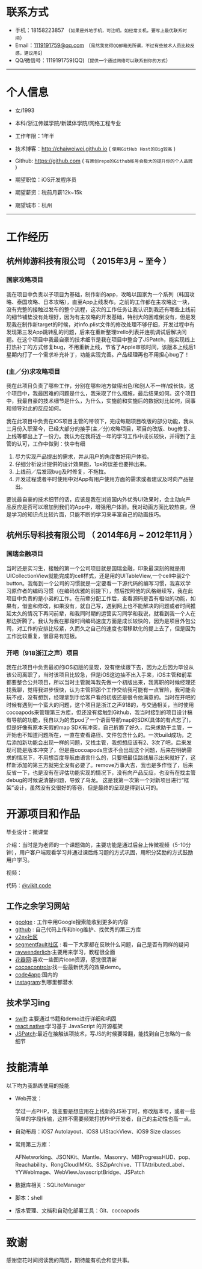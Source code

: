 # 联系方式

- 手机：18158223857 （```如果是外地手机，可注明。如经常关机，要写上最优联系时间```）
- Email：1119191759@qq.com （```虽然我觉得QQ邮箱无所谓，不过有些技术人员比较反感，建议用G```）
- QQ/微信号：1119191759(QQ)（```提供一个通过网络可以联系到你的方式```）

---

# 个人信息

 - 女/1993
 - 本科/浙江传媒学院/新媒体学院/网络工程专业
 - 工作年限：1年半
 - 技术博客：http://chaiweiwei.github.io ( ``` 使用GitHub Host的Big较高 ```  )
 - Github: https://github.com ( ``` 有原创repo的Github帐号会极大的提升你的个人品牌 ```  )

 - 期望职位：iOS开发程序员
 - 期望薪资：税前月薪12k~15k
 - 期望城市：杭州

---

# 工作经历
## 杭州帅游科技有限公司 （ 2015年3月 ~ 至今 ）

### 国家攻略项目
我在项目中负责以子项目为基础，制作新的app，攻略以国家为一个系列（韩国攻略、泰国攻略、日本攻略），直至App上线发布。之前的工作都在主攻略这一块，没有完整的接触过发布的整个流程，这次的工作任务让我认识到我还有哪些上线前的细节铺垫没有处理好，因为有主攻略的开发基础，特别大的困难倒没有，但是发现我在制作新target的时候，对info.plist文件的修改处理不够仔细，开发过程中有发现第三发App跳转乱的问题，后来在重新整理trello列表并连机调试后解决问题。在这个项目中我最自豪的技术细节是我在项目中整合了JSPatch，能实现线上打热补丁的方式修复bug，不用重新上线，节省了Apple审核时间，该版本上线后1星期内打了一个需求补充补丁，功能实现完善。产品经理再也不用担心bug了！

### (主／分)求攻略项目
我在此项目负责了哪些工作，分别在哪些地方做得出色/和别人不一样/成长快，这个项目中，我最困难的问题是什么，我采取了什么措施，最后结果如何。这个项目中，我最自豪的技术细节是什么，为什么，实施前和实施后的数据对比如何，同事和领导对此的反应如何。


我在此项目中负责在iOS项目主管的带领下，完成每期项目改版的部分功能，我从三月份入职至今，已经大部分的接手(主／分)攻略项目，项目的改版、bug修复、上线等都出上了一份力。我认为在我将近一年的学习工作中成长较快，并得到了主管的认可，工作中做到：快中有细

  1. 尽力实现产品提出的需求，并从用户的角度做好用户体验。
  2. 仔细分析设计提供的设计效果图，1px的误差也要拎出来。
  3. 上线前／后发现bug及时修复，不拖拉。
  4. 开发过程或者平时使用中对App有用户使用方面的需求或者建议及时向产品提出。

要说最自豪的技术细节的话，应该是我在浏览国内外优秀UI效果时，会主动向产品反应是否可以增加到我们的App中，增强用户体验。我对动画方面比较热衷，但是学习的知识点比较片面，只能不断的学习来丰富自己的动画技巧。


## 杭州乐导科技有限公司 （ 2014年6月 ~ 2012年11月 ）

### 国瑞金融项目
当时还是实习生，接触的第一个公司项目就是国瑞金融，印象最深刻的就是用UICollectionView就能完成的cell样式，还是用的UITableView,一个cell中装2个button。我每到一个公司的习惯就是一定要看一下源代码的编写习惯，我喜欢学习原作者的编码习惯（在编码优雅的前提下），然后按照他的风格继续写，我在此项目中负责的是小弟的工作。在前辈分配工作后，查看源码是否有相似的功能，如果有，借鉴和修改，如果没有，就自己写，遇到网上也不能解决的问题或者时间推延太久的情况下再问前辈，和我同时期的运营实习同学和我说，就看到我一个人在那边折腾了。我认为我在那段时间编码速度方面是成长较快的，因为是项目外包公司，对工作的安排比较紧，久而久之自己的速度也潜移默化的提上去了，但是因为工作比较重复，很容易有短板。

### 开吧（918浙江之声）项目
我在此项目中负责最初的iOS初版的呈现，没有继续跟下去，因为之后因为毕设从该公司离职了，当时该项目比较急，但是iOS这边抽不出入手来，iOS主管和前辈都要整合公共项目，所以当时主管就叫我先做一个初版出来，我离职的时候经理还找我聊，觉得我进步很快，认为主管把那个工作交给我可能有一点冒险，我可能会玩不成，没有想到，经理拿到手给客户看的初版还是很令他满意的。当时在开吧的时候有遇到一个蛮大的问题，这个项目是浙江之声918的，与交通相关，当时使用cocoapods来管理第三方库，但还没有接触到Github，我当时接到的项目设计稿有导航的功能，我自以为的去pod了一个语音导航map的SDK(具体的有点忘了)，但是好像有原本天假的map SDK有冲突，自己折腾了好久，后来求助于主管，一开始也不知道问题所在，一直在查看路径、文件包含什么的。一次build成功，之后添加新功能会出现一样的问题，又找主管，我想想应该有2、3次了吧，后来发现可能是版本冲突了，但是由cocoapods应该不会出现这个问题，后来在明确需求的情况下，不用想百度导航由语言什么的，只要把最佳路线展示出来就好了，这样新添加的第三方就完全没有必要了。remove万事大吉，我也是多作怪了，后来反省一下，也是没有在评估功能实现的情况下，没有向产品反应，也没有在找主管debug的时候说清楚问题，导致了乌龙。
这是我第一次第一个对新项目进行“框架”设计，虽然没有交很好的答卷，但是最终的呈现是得到认可的。


# 开源项目和作品

毕业设计：微课堂

介绍：当时是为老师的一个课题做的，主要功能是通过后台上传微视频（5-10分钟），用户客户端观看学习并通过课后练习题的方式巩固，用积分奖励的方式鼓励用户学习。

视频：

代码：[@vikit code](https://github.com/chaiweiwei/real_Vikit)

## 工作之余学习网站

 - [goolge](https://google.com) : 工作中用Google搜索能收到更多的内容
 - [github](https://github.com) : 自己代码上传和blog维护、找优秀的第三方库
 - [v2ex社区](http://v2ex.com)
 - [segmentfault社区](http://segmentfault.com) : 看一下大家都在反映什么问题，自己是否有同样的疑问
 - [raywenderlich](http://www.raywenderlich.com):主要用来学习，教程很全面
 - [花瓣网](http://huaban.com):喜欢一些图片icon资源，感觉很清新
 - [cocoacontrols](https://www.cocoacontrols.com):找一些最新优秀的效果demo。
 - [code4app](http://code4app.com):国内的
 - [instagram](https://www.instagram.com):到哪里都潜水

## 技术学习ing

- [swift](https://developer.apple.com/swift/blog/):主要通过书籍和demo进行详细和巩固
- [react native](https://facebook.github.io/react-native/):学习基于 JavaScript 的开源框架
- [JSPatch](https://github.com/bang590/JSPatch/wiki):最近在接触该项技术，写JS的时候要常翻，能找到自己忽略的一些细节

# 技能清单

以下均为我熟练使用的技能

- Web开发：

  学过一点PHP，我主要是想应用在上线新的JS补丁时，修改版本号，或者一些简单的字段传输，这样不需要频繁打扰PHP开发者，自己的主动性也高一点。
- 自动布局：iOS7 Autolayout、iOS8 UIStackView、iOS9 Size classes
- 常用第三方库：

  AFNetworking、JSONKit、Mantle、Masonry、MBProgressHUD、pop、Reachability、RongCloudIMKit、SSZipArchive、TTTAttributedLabel、YYWebImage、WebViewJavascriptBridge、JSPatch

- 数据库相关：SQLiteManager
- 脚本：shell
- 版本管理、文档和自动化部署工具：Git、cocoapods

---

# 致谢
感谢您花时间阅读我的简历，期待能有机会和您共事。
